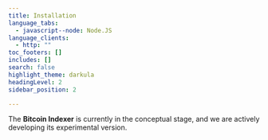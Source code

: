 ```yaml
---
title: Installation
language_tabs:
  - javascript--node: Node.JS
language_clients:
  - http: ""
toc_footers: []
includes: []
search: false
highlight_theme: darkula
headingLevel: 2
sidebar_position: 2

---
```


The **Bitcoin Indexer** is currently in the conceptual stage, and we are actively developing its experimental version.